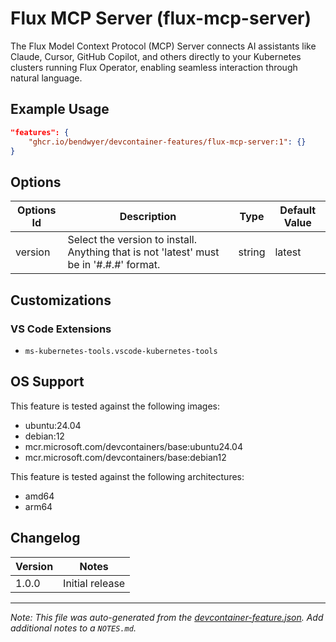 
# Flux MCP Server (flux-mcp-server)

The Flux Model Context Protocol (MCP) Server connects AI assistants like Claude, Cursor, GitHub Copilot, and others directly to your Kubernetes clusters running Flux Operator, enabling seamless interaction through natural language.

## Example Usage

```json
"features": {
    "ghcr.io/bendwyer/devcontainer-features/flux-mcp-server:1": {}
}
```

## Options

| Options Id | Description | Type | Default Value |
|-----|-----|-----|-----|
| version | Select the version to install. Anything that is not 'latest' must be in '#.#.#' format. | string | latest |

## Customizations

### VS Code Extensions

- `ms-kubernetes-tools.vscode-kubernetes-tools`


## OS Support

This feature is tested against the following images:

- ubuntu:24.04
- debian:12
- mcr.microsoft.com/devcontainers/base:ubuntu24.04
- mcr.microsoft.com/devcontainers/base:debian12

This feature is tested against the following architectures:

- amd64
- arm64

## Changelog

| Version | Notes |
| --- | --- |
| 1.0.0 | Initial release |


---

_Note: This file was auto-generated from the [devcontainer-feature.json](https://github.com/bendwyer/devcontainer-features/blob/main/src/flux-mcp-server/devcontainer-feature.json).  Add additional notes to a `NOTES.md`._
